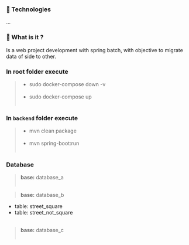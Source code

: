 ### 📌 Technologies
...


### 🎯 What is it ?
Is a web project development with spring batch, with objective to migrate data of side to other.


### In root folder execute

> - sudo docker-compose down -v <br><br>
> - sudo docker-compose up <br><br>


### In ``backend`` folder execute

> - mvn clean package <br><br>
> - mvn spring-boot:run <br><br>


### Database

> **base:** database_a <br><br>

> **base:** database_b <br>
  - table: street_square
  - table: street_not_square 
<br><br>

> **base:** database_c <br><br>